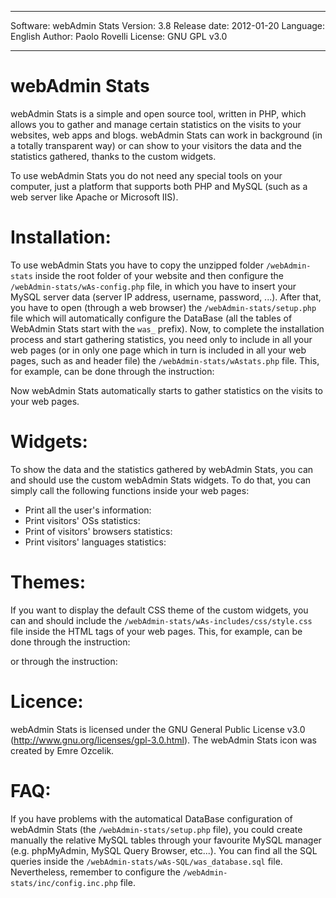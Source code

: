 ------------------------

Software: webAdmin Stats
Version: 3.8
Release date: 2012-01-20
Language: English
Author: Paolo Rovelli
License: GNU GPL v3.0

------------------------


webAdmin Stats
==============

webAdmin Stats is a simple and open source tool, written in PHP, which allows you to gather and manage certain statistics on the visits to your websites, web apps and blogs.
webAdmin Stats can work in background (in a totally transparent way) or can show to your visitors the data and the statistics gathered, thanks to the custom widgets.

To use webAdmin Stats you do not need any special tools on your computer, just a platform that supports both PHP and MySQL (such as a web server like Apache or Microsoft IIS).


Installation:
=============
To use webAdmin Stats you have to copy the unzipped folder `/webAdmin-stats` inside the root folder of your website and then configure the `/webAdmin-stats/wAs-config.php` file, in which you have to insert your MySQL server data (server IP address, username, password, ...).
After that, you have to open (through a web browser) the `/webAdmin-stats/setup.php` file which will automatically configure the DataBase (all the tables of WebAdmin Stats start with the `was_` prefix).
Now, to complete the installation process and start gathering statistics, you need only to include in all your web pages (or in only one page which in turn is included in all your web pages, such as and header file) the `/webAdmin-stats/wAstats.php` file. This, for example, can be done through the instruction:

<?php include_once("./webAdmin-stats/wAstats.php") ?>

Now webAdmin Stats automatically starts to gather statistics on the visits to your web pages.


Widgets:
========
To show the data and the statistics gathered by webAdmin Stats, you can and should use the custom webAdmin Stats widgets. To do that, you can simply call the following functions inside your web pages:

- Print all the user's information: 		<?php wAs_userInfo($user); ?>
- Print visitors' OSs statistics: 			<?php wAs_visitorsOSs(); ?>
- Print of visitors' browsers statistics: 	<?php wAs_visitorsBrowsers(); ?>
- Print visitors' languages statistics: 	<?php wAs_visitorsLanguages(); ?>


Themes:
=======
If you want to display the default CSS theme of the custom widgets, you can and should include the `/webAdmin-stats/wAs-includes/css/style.css` file inside the HTML <head> tags of your web pages. This, for example, can be done through the instruction:

<?php wAs_theme() ?>

or through the instruction:

<link rel='stylesheet' type='text/css' media='all' href='./webAdmin-stats/wAs-includes/css/style.css' />


Licence:
========
webAdmin Stats is licensed under the GNU General Public License v3.0 (http://www.gnu.org/licenses/gpl-3.0.html).
The webAdmin Stats icon was created by Emre Ozcelik.


FAQ:
====
If you have problems with the automatical DataBase configuration of webAdmin Stats (the `/webAdmin-stats/setup.php` file), you could create manually the relative MySQL tables through your favourite MySQL manager (e.g. phpMyAdmin, MySQL Query Browser, etc...). You can find all the SQL queries inside the `/webAdmin-stats/wAs-SQL/was_database.sql` file. Nevertheless, remember to configure the `/webAdmin-stats/inc/config.inc.php` file.
